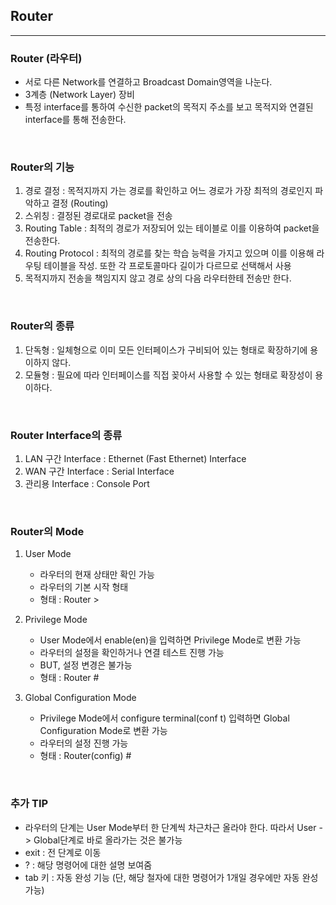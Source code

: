 ## __Router__
---
### __Router (라우터)__
+ 서로 다른 Network를 연결하고 Broadcast Domain영역을 나눈다.
+ 3계층 (Network Layer) 장비
+ 특정 interface를 통하여 수신한 packet의 목적지 주소를 보고 목적지와 연결된 interface를 통해 전송한다.
  
<br>

### __Router의 기능__
1. 경로 결정 : 목적지까지 가는 경로를 확인하고 어느 경로가 가장 최적의 경로인지 파악하고 결정 (Routing)
2. 스위칭 : 결정된 경로대로 packet을 전송
3. Routing Table : 최적의 경로가 저장되어 있는 테이블로 이를 이용하여 packet을 전송한다.
4. Routing Protocol : 최적의 경로를 찾는 학습 능력을 가지고 있으며 이를 이용해 라우팅 테이블을 작성. 또한 각 프로토콜마다 길이가 다르므로 선택해서 사용
5. 목적지까지 전송을 책임지지 않고 경로 상의 다음 라우터한테 전송만 한다.

<br>

### __Router의 종류__
1. 단독형 : 일체형으로 이미 모든 인터페이스가 구비되어 있는 형태로 확장하기에 용이하지 않다.
2. 모듈형 : 필요에 따라 인터페이스를 직접 꽂아서 사용할 수 있는 형태로 확장성이 용이하다.
<br>

### __Router Interface의 종류__
1. LAN 구간 Interface : Ethernet (Fast Ethernet) Interface
2. WAN 구간 Interface : Serial Interface
3. 관리용 Interface : Console Port

<br>

### __Router의 Mode__
1. User Mode
   - 라우터의 현재 상태만 확인 가능
   - 라우터의 기본 시작 형태
   - 형태 : Router >
  
2. Privilege Mode
   - User Mode에서 enable(en)을 입력하면 Privilege Mode로 변환 가능
   - 라우터의 설정을 확인하거나 연결 테스트 진행 가능
   - BUT, 설정 변경은 불가능
   - 형태 : Router #
  
3. Global Configuration Mode
   - Privilege Mode에서 configure terminal(conf t) 입력하면 Global Configuration Mode로 변환 가능
   - 라우터의 설정 진행 가능
   - 형태 : Router(config) #

<br>

### __추가 TIP__
+ 라우터의 단계는 User Mode부터 한 단계씩 차근차근 올라야 한다. 따라서 User -> Global단계로 바로 올라가는 것은 불가능
+ exit : 전 단계로 이동
+ ? : 해당 명령어에 대한 설명 보여줌
+ tab 키 : 자동 완성 기능 (단, 해당 철자에 대한 명령어가 1개일 경우에만 자동 완성 가능)
